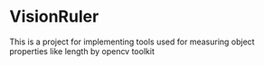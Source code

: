 # VisionRuler

This is a project for implementing tools used for measuring object properties like length by opencv toolkit
